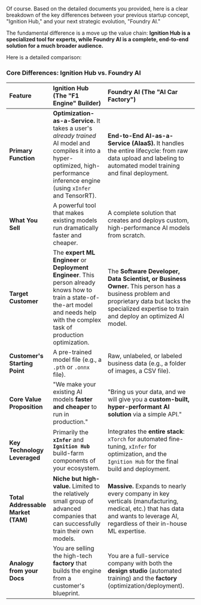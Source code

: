 Of course. Based on the detailed documents you provided, here is a clear breakdown of the key differences between your previous startup concept, "Ignition Hub," and your next strategic evolution, "Foundry AI."

The fundamental difference is a move up the value chain: **Ignition Hub is a specialized tool for experts, while Foundry AI is a complete, end-to-end solution for a much broader audience.**

Here is a detailed comparison:

### Core Differences: Ignition Hub vs. Foundry AI

| Feature | **Ignition Hub (The "F1 Engine" Builder)** | **Foundry AI (The "AI Car Factory")** |
| :--- | :--- | :--- |
| **Primary Function** | **Optimization-as-a-Service.** It takes a user's *already trained* AI model and compiles it into a hyper-optimized, high-performance inference engine (using `xInfer` and TensorRT). | **End-to-End AI-as-a-Service (AIaaS).** It handles the entire lifecycle: from raw data upload and labeling to automated model training and final deployment. |
| **What You Sell** | A powerful tool that makes existing models run dramatically faster and cheaper. | A complete solution that creates and deploys custom, high-performance AI models from scratch. |
| **Target Customer** | The **expert ML Engineer** or **Deployment Engineer**. This person already knows how to train a state-of-the-art model and needs help with the complex task of production optimization. | The **Software Developer, Data Scientist, or Business Owner.** This person has a business problem and proprietary data but lacks the specialized expertise to train and deploy an optimized AI model. |
| **Customer's Starting Point** | A pre-trained model file (e.g., a `.pth` or `.onnx` file). | Raw, unlabeled, or labeled business data (e.g., a folder of images, a CSV file). |
| **Core Value Proposition** | "We make your existing AI models **faster and cheaper** to run in production." | "Bring us your data, and we will give you a **custom-built, hyper-performant AI solution** via a simple API." |
| **Key Technology Leveraged** | Primarily the **`xInfer`** and **`Ignition Hub`** build-farm components of your ecosystem. | Integrates the **entire stack**: `xTorch` for automated fine-tuning, `xInfer` for optimization, and the `Ignition Hub` for the final build and deployment. |
| **Total Addressable Market (TAM)** | **Niche but high-value.** Limited to the relatively small group of advanced companies that can successfully train their own models. | **Massive.** Expands to nearly every company in key verticals (manufacturing, medical, etc.) that has data and wants to leverage AI, regardless of their in-house ML expertise. |
| **Analogy from your Docs** | You are selling the high-tech **factory** that builds the engine from a customer's blueprint. | You are a full-service company with both the **design studio** (automated training) and the **factory** (optimization/deployment). |